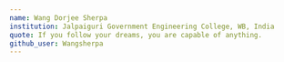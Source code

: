 ```yaml
---
name: Wang Dorjee Sherpa
institution: Jalpaiguri Government Engineering College, WB, India
quote: If you follow your dreams, you are capable of anything.
github_user: Wangsherpa
---
```

